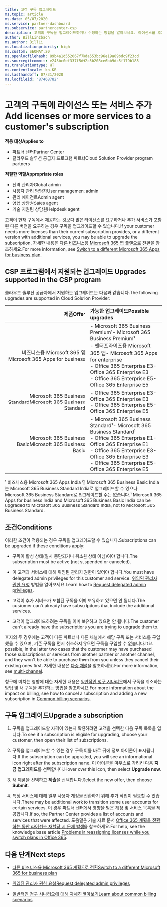 ```yaml
---
title: 고객 구독 업그레이드
ms.topic: article
ms.date: 05/07/2020
ms.service: partner-dashboard
ms.subservice: partnercenter-csp
description: 고객의 구독을 업그레이드하거나 수정하는 방법을 알아보세요. 라이선스를 추가하거나 더 많은 서비스를 보유한 다른 버전으로 이동합니다.
author: BillLinzbach
ms.author: BillLi
ms.localizationpriority: high
ms.custom: SEOMAY.20
ms.openlocfilehash: 89b4a1d552067f7bda553bc96e19a89bdc9f23cd
ms.sourcegitcommit: e243bc0ef337f5d92c5b208ce6bb9dc5f179b185
ms.translationtype: HT
ms.contentlocale: ko-KR
ms.lasthandoff: 07/31/2020
ms.locfileid: "87468782"
---
```

# <a name="add-licenses-or-more-services-to-a-customers-subscription"></a><span data-ttu-id="94334-104">고객의 구독에 라이선스 또는 서비스 추가</span><span class="sxs-lookup"><span data-stu-id="94334-104">Add licenses or more services to a customer's subscription</span></span>

<span data-ttu-id="94334-105">**적용 대상**</span><span class="sxs-lookup"><span data-stu-id="94334-105">**Applies to**</span></span>

- <span data-ttu-id="94334-106">파트너 센터</span><span class="sxs-lookup"><span data-stu-id="94334-106">Partner Center</span></span>
- <span data-ttu-id="94334-107">클라우드 솔루션 공급자 프로그램 파트너</span><span class="sxs-lookup"><span data-stu-id="94334-107">Cloud Solution Provider program partners</span></span>

<span data-ttu-id="94334-108">**적절한 역할**</span><span class="sxs-lookup"><span data-stu-id="94334-108">**Appropriate roles**</span></span>

- <span data-ttu-id="94334-109">전역 관리자</span><span class="sxs-lookup"><span data-stu-id="94334-109">Global admin</span></span>
- <span data-ttu-id="94334-110">사용자 관리 담당자</span><span class="sxs-lookup"><span data-stu-id="94334-110">User management admin</span></span>
- <span data-ttu-id="94334-111">관리 에이전트</span><span class="sxs-lookup"><span data-stu-id="94334-111">Admin agent</span></span>
- <span data-ttu-id="94334-112">영업 상담원</span><span class="sxs-lookup"><span data-stu-id="94334-112">Sales agent</span></span>
- <span data-ttu-id="94334-113">기술 지원팀 상담원</span><span class="sxs-lookup"><span data-stu-id="94334-113">Helpdesk agent</span></span>

<span data-ttu-id="94334-114">고객이 현재 구독에서 제공하는 것보다 많은 라이선스를 요구하거나 추가 서비스가 포함된 다른 버전을 요구하는 경우 구독을 업그레이드할 수 있습니다.</span><span class="sxs-lookup"><span data-stu-id="94334-114">If your customer needs more licenses than their current subscription provides, or a different version with additional services, you may be able to upgrade the subscription.</span></span> <span data-ttu-id="94334-115">자세한 내용은 [다른 비즈니스용 Microsoft 365 앱 플랜으로 전환](https://go.microsoft.com/fwlink/p/?LinkId=723577)을 참조하세요.</span><span class="sxs-lookup"><span data-stu-id="94334-115">For more information, see [Switch to a different Microsoft 365 Apps for business plan](https://go.microsoft.com/fwlink/p/?LinkId=723577).</span></span>

## <a name="upgrades-supported-in-the-csp-program"></a><span data-ttu-id="94334-116">CSP 프로그램에서 지원되는 업그레이드 <a id="upgradesubscription"></a></span><span class="sxs-lookup"><span data-stu-id="94334-116">Upgrades supported in the CSP program <a id="upgradesubscription"></a></span></span>

<span data-ttu-id="94334-117">클라우드 솔루션 공급자에서 지원하는 업그레이드는 다음과 같습니다.</span><span class="sxs-lookup"><span data-stu-id="94334-117">The following upgrades are supported in Cloud Solution Provider:</span></span>

| <span data-ttu-id="94334-118">제품</span><span class="sxs-lookup"><span data-stu-id="94334-118">Offer</span></span> | <span data-ttu-id="94334-119">가능한 업그레이드</span><span class="sxs-lookup"><span data-stu-id="94334-119">Possible upgrades</span></span>|
|---:|:---|
| <span data-ttu-id="94334-120">비즈니스용 Microsoft 365 앱</span><span class="sxs-lookup"><span data-stu-id="94334-120">Microsoft 365 Apps for business</span></span>   | <span data-ttu-id="94334-121">- Microsoft 365 Business Premium¹</span><span class="sxs-lookup"><span data-stu-id="94334-121">- Microsoft 365 Business Premium¹</span></span> <br/>  <span data-ttu-id="94334-122">- 엔터프라이즈용 Microsoft 365 앱</span><span class="sxs-lookup"><span data-stu-id="94334-122">- Microsoft 365 Apps for enterprise</span></span> <br/> <span data-ttu-id="94334-123">- Office 365 Enterprise E3</span><span class="sxs-lookup"><span data-stu-id="94334-123">- Office 365 Enterprise E3</span></span> <br/> <span data-ttu-id="94334-124">- Office 365 Enterprise E5</span><span class="sxs-lookup"><span data-stu-id="94334-124">- Office 365 Enterprise E5</span></span> <br/> |
| <span data-ttu-id="94334-125">Microsoft 365 Business Standard</span><span class="sxs-lookup"><span data-stu-id="94334-125">Microsoft 365 Business Standard</span></span>    | <span data-ttu-id="94334-126">- Office 365 Enterprise E3</span><span class="sxs-lookup"><span data-stu-id="94334-126">- Office 365 Enterprise E3</span></span> <br/> <span data-ttu-id="94334-127">- Office 365 Enterprise E5</span><span class="sxs-lookup"><span data-stu-id="94334-127">- Office 365 Enterprise E5</span></span> <br/> |
| <span data-ttu-id="94334-128">Microsoft 365 Business Basic</span><span class="sxs-lookup"><span data-stu-id="94334-128">Microsoft 365 Business Basic</span></span> | <span data-ttu-id="94334-129">- Microsoft 365 Business Standard¹</span><span class="sxs-lookup"><span data-stu-id="94334-129">- Microsoft 365 Business Standard¹</span></span> <br/> <span data-ttu-id="94334-130">- Office 365 Enterprise E1</span><span class="sxs-lookup"><span data-stu-id="94334-130">- Office 365 Enterprise E1</span></span> <br/> <span data-ttu-id="94334-131">- Office 365 Enterprise E3</span><span class="sxs-lookup"><span data-stu-id="94334-131">- Office 365 Enterprise E3</span></span><br/> <span data-ttu-id="94334-132">- Office 365 Enterprise E5</span><span class="sxs-lookup"><span data-stu-id="94334-132">- Office 365 Enterprise E5</span></span> <br/> |

<span data-ttu-id="94334-133">¹ 비즈니스용 Microsoft 365 Apps India 및 Microsoft 365 Business Basic India는 Microsoft 365 Business Standard India로 업그레이드할 수 있으나 Microsoft 365 Business Standard로 업그레이드할 수는 없습니다.</span><span class="sxs-lookup"><span data-stu-id="94334-133">¹ Microsoft 365 Apps for business India and Microsoft 365 Business Basic India can be upgraded to Microsoft 365 Business Standard India, not to Microsoft 365 Business Standard.</span></span>


## <a name="conditions"></a><span data-ttu-id="94334-134">조건</span><span class="sxs-lookup"><span data-stu-id="94334-134">Conditions</span></span>

<span data-ttu-id="94334-135">이러한 조건이 적용되는 경우 구독을 업그레이드할 수 있습니다.</span><span class="sxs-lookup"><span data-stu-id="94334-135">Subscriptions can be upgraded if these conditions apply:</span></span>

- <span data-ttu-id="94334-136">구독이 활성 상태(일시 중단되거나 취소된 상태 아님)여야 합니다.</span><span class="sxs-lookup"><span data-stu-id="94334-136">The subscription must be active (not suspended or canceled).</span></span>

- <span data-ttu-id="94334-137">이 고객과 서비스에 대해 위임된 관리자 권한이 있어야 합니다.</span><span class="sxs-lookup"><span data-stu-id="94334-137">You must have delegated admin privileges for this customer and service.</span></span> <span data-ttu-id="94334-138">[위임된 관리자 권한 요청](request-a-relationship-with-a-customer.md) 방법을 알아보세요.</span><span class="sxs-lookup"><span data-stu-id="94334-138">Learn how to [Request delegated admin privileges](request-a-relationship-with-a-customer.md).</span></span>

- <span data-ttu-id="94334-139">고객이 추가 서비스가 포함된 구독을 이미 보유하고 있으면 안 됩니다.</span><span class="sxs-lookup"><span data-stu-id="94334-139">The customer can't already have subscriptions that include the additional services.</span></span>

- <span data-ttu-id="94334-140">고객이 업그레이드하려는 구독을 이미 보유하고 있으면 안 됩니다.</span><span class="sxs-lookup"><span data-stu-id="94334-140">The customer can't already have the subscriptions you are trying to upgrade them to.</span></span>

<span data-ttu-id="94334-141">후자의 두 경우에는 고객이 다른 파트너나 다른 채널에서 해당 구독 또는 서비스를 구입했을 수 있으며, 기존 구독을 먼저 취소하지 않으면 구독을 구입할 수 없습니다.</span><span class="sxs-lookup"><span data-stu-id="94334-141">It is possible, in the latter two cases that the customer may have purchased those subscriptions or services from another partner or another channel, and they won't be able to purchase them from you unless they cancel their existing ones first.</span></span> <span data-ttu-id="94334-142">자세한 내용은 [다중 채널](multichannel.md)을 참조하세요.</span><span class="sxs-lookup"><span data-stu-id="94334-142">For more information, see [multi-channel](multichannel.md).</span></span>

<span data-ttu-id="94334-143">청구에 미치는 영향에 대한 자세한 내용은 [일반적인 청구 시나리오](common-billing-scenarios.md)에서 구독을 취소하는 방법 및 새 구독을 추가하는 방법을 참조하세요.</span><span class="sxs-lookup"><span data-stu-id="94334-143">For more information about the impact on billing, see how to cancel a subscription and adding a new subscription in [Common billing scenarios](common-billing-scenarios.md).</span></span>

## <a name="upgrade-a-subscription"></a><span data-ttu-id="94334-144">구독 업그레이드</span><span class="sxs-lookup"><span data-stu-id="94334-144">Upgrade a subscription</span></span>

1. <span data-ttu-id="94334-145">구독을 업그레이드할 자격이 있는지 확인하려면 고객을 선택한 다음 구독 목록을 엽니다.</span><span class="sxs-lookup"><span data-stu-id="94334-145">To see if a subscription is eligible for upgrading, choose your customer, then open their list of subscriptions.</span></span>

2. <span data-ttu-id="94334-146">구독을 업그레이드할 수 있는 경우 구독 이름 바로 뒤에 정보 아이콘이 표시됩니다.</span><span class="sxs-lookup"><span data-stu-id="94334-146">If the subscription can be upgraded, you will see an informational icon right after the subscription name.</span></span> <span data-ttu-id="94334-147">이 아이콘을 마우스로 가리킨 다음 **지금 업그레이드**를 선택합니다.</span><span class="sxs-lookup"><span data-stu-id="94334-147">Hover over this icon, then select **Upgrade now**.</span></span>

3. <span data-ttu-id="94334-148">새 제품을 선택하고 **제출**을 선택합니다.</span><span class="sxs-lookup"><span data-stu-id="94334-148">Select the new offer, then choose **Submit**.</span></span>

4. <span data-ttu-id="94334-149">특정 서비스에 대해 일부 사용자 계정을 전환하기 위해 추가 작업이 필요할 수 있습니다.</span><span class="sxs-lookup"><span data-stu-id="94334-149">There may be additional work to transition some user accounts for certain services.</span></span> <span data-ttu-id="94334-150">이 경우 파트너 센터에서 영향을 받은 계정 및 서비스 목록을 제공합니다.</span><span class="sxs-lookup"><span data-stu-id="94334-150">If so, the Partner Center provides a list of accounts and services that were affected.</span></span> <span data-ttu-id="94334-151">도움말은 기술 자료 문서 [Office 365 계획을 전환하는 동안 라이선스 재할당 시 문제 발생](https://go.microsoft.com/fwlink/p/?LinkId=723576)을 참조하세요.</span><span class="sxs-lookup"><span data-stu-id="94334-151">For help, see the knowledge base article [Problems in reassigning licenses while you switch plans in Office 365](https://go.microsoft.com/fwlink/p/?LinkId=723576).</span></span>

## <a name="next-steps"></a><span data-ttu-id="94334-152">다음 단계</span><span class="sxs-lookup"><span data-stu-id="94334-152">Next steps</span></span>

- [<span data-ttu-id="94334-153">다른 비즈니스용 Microsoft 365 계획으로 전환</span><span class="sxs-lookup"><span data-stu-id="94334-153">Switch to a different Microsoft 365 for business plan</span></span>](https://go.microsoft.com/fwlink/p/?LinkId=723577)

- [<span data-ttu-id="94334-154">위임된 관리자 권한 요청</span><span class="sxs-lookup"><span data-stu-id="94334-154">Request delegated admin privileges</span></span>](request-a-relationship-with-a-customer.md)

- [<span data-ttu-id="94334-155">일반적인 청구 시나리오에 대해 자세히 알아보기</span><span class="sxs-lookup"><span data-stu-id="94334-155">Learn about common billing scenarios</span></span>](common-billing-scenarios.md)
